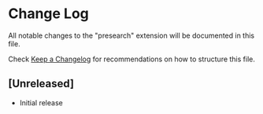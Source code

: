 # Change Log

All notable changes to the "presearch" extension will be documented in this file.

Check [Keep a Changelog](http://keepachangelog.com/) for recommendations on how to structure this file.

## [Unreleased]

- Initial release